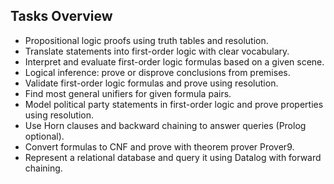 ## Tasks Overview

- Propositional logic proofs using truth tables and resolution.
- Translate statements into first-order logic with clear vocabulary.
- Interpret and evaluate first-order logic formulas based on a given scene.
- Logical inference: prove or disprove conclusions from premises.
- Validate first-order logic formulas and prove using resolution.
- Find most general unifiers for given formula pairs.
- Model political party statements in first-order logic and prove properties using resolution.
- Use Horn clauses and backward chaining to answer queries (Prolog optional).
- Convert formulas to CNF and prove with theorem prover Prover9.
- Represent a relational database and query it using Datalog with forward chaining.
